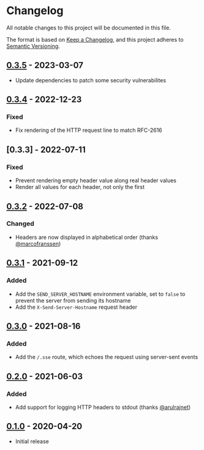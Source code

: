 # Changelog

All notable changes to this project will be documented in this file.

The format is based on [Keep a Changelog], and this project adheres to
[Semantic Versioning].

<!-- references -->

[keep a changelog]: https://keepachangelog.com/en/1.0.0/
[semantic versioning]: https://semver.org/spec/v2.0.0.html

## [0.3.5] - 2023-03-07

- Update dependencies to patch some security vulnerabilites

## [0.3.4] - 2022-12-23

### Fixed

- Fix rendering of the HTTP request line to match RFC-2616

## [0.3.3] - 2022-07-11

### Fixed

- Prevent rendering empty header value along real header values
- Render all values for each header, not only the first

## [0.3.2] - 2022-07-08

### Changed

- Headers are now displayed in alphabetical order (thanks [@marcofranssen])

## [0.3.1] - 2021-09-12

### Added

- Add the `SEND_SERVER_HOSTNAME` environment variable, set to `false` to prevent the server from sending its hostname
- Add the `X-Send-Server-Hostname` request header

## [0.3.0] - 2021-08-16

### Added

- Add the `/.sse` route, which echoes the request using server-sent events

## [0.2.0] - 2021-06-03

### Added

- Add support for logging HTTP headers to stdout (thanks [@arulrajnet])

## [0.1.0] - 2020-04-20

- Initial release

<!-- references -->

[unreleased]: https://github.com/jmalloc/echo-server
[0.1.0]: https://github.com/jmalloc/echo-server/releases/v0.1.0
[0.2.0]: https://github.com/jmalloc/echo-server/releases/v0.2.0
[0.3.0]: https://github.com/jmalloc/echo-server/releases/v0.3.0
[0.3.1]: https://github.com/jmalloc/echo-server/releases/v0.3.1
[0.3.2]: https://github.com/jmalloc/echo-server/releases/v0.3.2
[0.3.4]: https://github.com/jmalloc/echo-server/releases/v0.3.4
[0.3.5]: https://github.com/jmalloc/echo-server/releases/v0.3.5

<!-- outside contributors -->

[@arulrajnet]: https://github.com/arulrajnet
[@marcofranssen]: https://github.com/marcofranssen

<!-- version template
## [0.0.1] - YYYY-MM-DD

### Added
### Changed
### Deprecated
### Removed
### Fixed
### Security
-->
